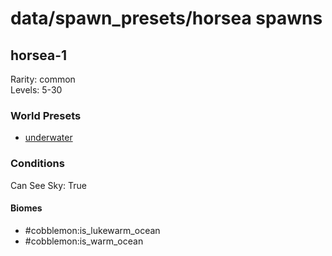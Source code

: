 # data/spawn_presets/horsea spawns  
  
## horsea-1  
Rarity: common  
Levels: 5-30  
  
### World Presets  
* [underwater](/data/world_presets/underwater.md)  
  
### Conditions  
Can See Sky: True  
  
#### Biomes  
  * #cobblemon:is_lukewarm_ocean
  * #cobblemon:is_warm_ocean
  
